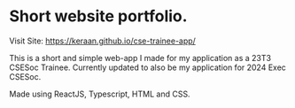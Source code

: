 # Short website portfolio.

Visit Site: https://keraan.github.io/cse-trainee-app/

This is a short and simple web-app I made for my application as a 23T3 CSESoc Trainee. Currently updated to also be my application for 2024 Exec CSESoc.

Made using ReactJS, Typescript, HTML and CSS.
